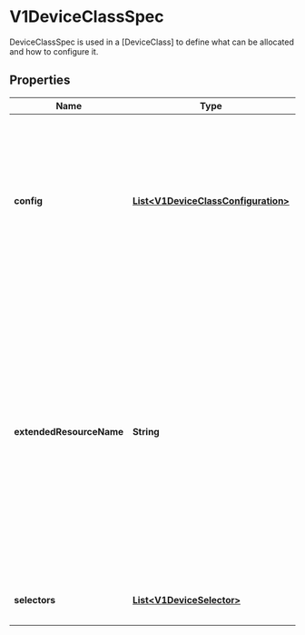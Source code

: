 

# V1DeviceClassSpec

DeviceClassSpec is used in a [DeviceClass] to define what can be allocated and how to configure it.

## Properties

| Name | Type | Description | Notes |
|------------ | ------------- | ------------- | -------------|
|**config** | [**List&lt;V1DeviceClassConfiguration&gt;**](V1DeviceClassConfiguration.md) | Config defines configuration parameters that apply to each device that is claimed via this class. Some classses may potentially be satisfied by multiple drivers, so each instance of a vendor configuration applies to exactly one driver.  They are passed to the driver, but are not considered while allocating the claim. |  [optional] |
|**extendedResourceName** | **String** | ExtendedResourceName is the extended resource name for the devices of this class. The devices of this class can be used to satisfy a pod&#39;s extended resource requests. It has the same format as the name of a pod&#39;s extended resource. It should be unique among all the device classes in a cluster. If two device classes have the same name, then the class created later is picked to satisfy a pod&#39;s extended resource requests. If two classes are created at the same time, then the name of the class lexicographically sorted first is picked.  This is an alpha field. |  [optional] |
|**selectors** | [**List&lt;V1DeviceSelector&gt;**](V1DeviceSelector.md) | Each selector must be satisfied by a device which is claimed via this class. |  [optional] |



